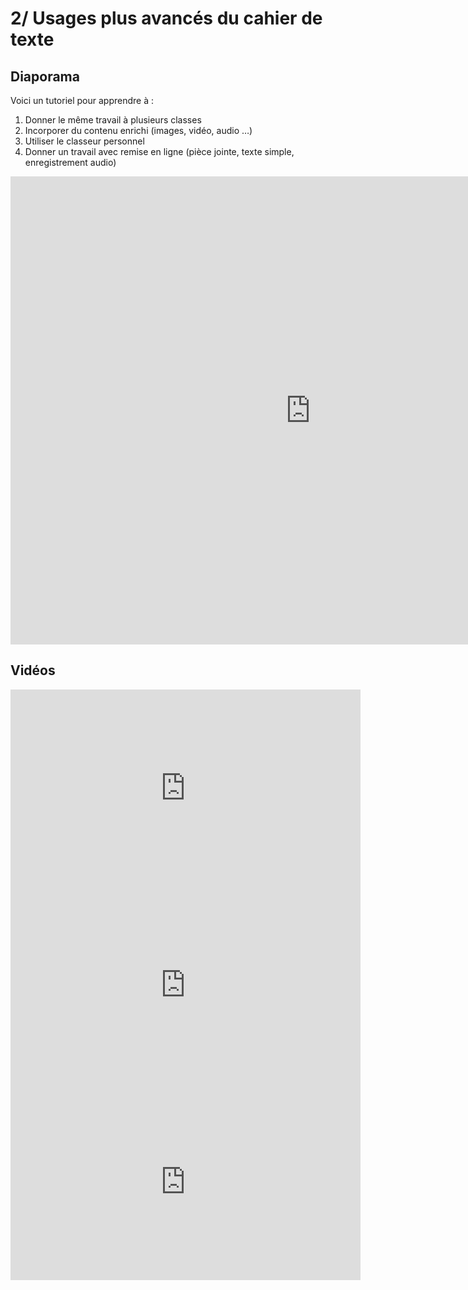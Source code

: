 # 2/ Usages plus avancés du cahier de texte

## Diaporama

Voici un tutoriel pour apprendre à :
1. Donner le même travail à plusieurs classes
2. Incorporer du contenu enrichi (images, vidéo, audio …)
3. Utiliser le classeur personnel
4. Donner un travail avec remise en ligne (pièce jointe, texte simple, enregistrement audio)

<iframe src="https://docs.google.com/presentation/d/e/2PACX-1vQZDIbvN_KMVLs-oobCCCEKILTngovHkbf4-s4TAQj5orV5xu1ya2Vs61toJ9_t5flN8DOXNh108sEu/embed?start=false&loop=false&delayms=60000" frameborder="0" width="960" height="749" allowfullscreen="true" mozallowfullscreen="true" webkitallowfullscreen="true"></iframe>


## Vidéos

<iframe width="560" height="315" sandbox="allow-same-origin allow-scripts allow-popups" src="https://tube.ac-lyon.fr/videos/embed/29a06b69-c30f-412e-8bbc-0ad56c2e43da" frameborder="0" allowfullscreen></iframe>


<iframe width="560" height="315" sandbox="allow-same-origin allow-scripts allow-popups" src="https://tube.ac-lyon.fr/videos/embed/1f34b43a-a122-410c-9d95-ec26e1765090" frameborder="0" allowfullscreen></iframe>


<iframe width="560" height="315" sandbox="allow-same-origin allow-scripts allow-popups" src="https://tube.ac-lyon.fr/videos/embed/784f95f0-347c-4d7a-82aa-66c8859044ec" frameborder="0" allowfullscreen></iframe>

